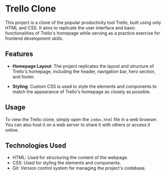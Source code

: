 # Trello Clone

This project is a clone of the popular productivity tool Trello, built using only HTML and CSS. It aims to replicate the user interface and basic functionalities of Trello's homepage while serving as a practice exercise for frontend development skills.

## Features

- **Homepage Layout**: The project replicates the layout and structure of Trello's homepage, including the header, navigation bar, hero section, and footer.

- **Styling**: Custom CSS is used to style the elements and components to match the appearance of Trello's homepage as closely as possible.
  
## Usage

To view the Trello clone, simply open the `index.html` file in a web browser. You can also host it on a web server to share it with others or access it online.

## Technologies Used

- HTML: Used for structuring the content of the webpage.
- CSS: Used for styling the elements and components.
- Git: Version control system for managing the project's codebase.
